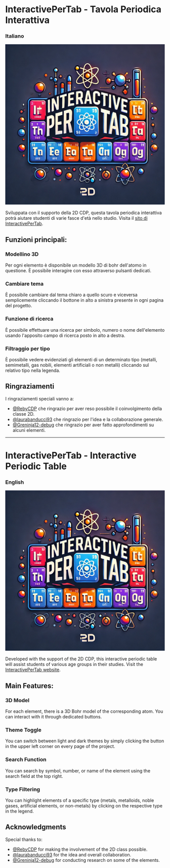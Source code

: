 # InteractivePerTab - Tavola Periodica Interattiva
### Italiano

![logo_InteractivePerTab](src/assets/favicon.ico)

Sviluppata con il supporto della 2D CDP, questa tavola periodica interattiva potrà aiutare studenti di varie fasce d'età nello studio.
Visita il [sito di InteractivePerTab](https://interactivepertab2.webnode.page).

## Funzioni principali:

### Modellino 3D

Per ogni elemento è disponibile un modello 3D di bohr dell'atomo in questione. È possibile interagire con esso attraverso pulsanti dedicati.

### Cambiare tema

È possibile cambiare dal tema chiaro a quello scuro e viceversa semplicemente cliccando il bottone in alto a sinistra presente in ogni pagina del progetto.

### Funzione di ricerca

È possibile effettuare una ricerca per simbolo, numero o nome dell'elemento usando l'apposito campo di ricerca posto in alto a destra.

### Filtraggio per tipo

È possibile vedere evidenziati gli elementi di un determinato tipo (metalli, semimetalli, gas nobili, elementi artificiali o non metalli) cliccando sul relativo tipo nella legenda.

## Ringraziamenti

I ringraziamenti speciali vanno a:

- [@RebyCDP](https://github.com/RebyCDP) che ringrazio per aver reso possibile il coinvolgimento della classe 2D.
- [@laurabanducci93](https://github.com/laurabanducci93) che ringrazio per l'idea e la collaborazione generale.
- [@Greninja12-debug](https://github.com/Greninja12-debug) che ringrazio per aver fatto approfondimenti su alcuni elementi.

---

# InteractivePerTab - Interactive Periodic Table
### English

![logo_InteractivePerTab](src/assets/favicon.ico)

Developed with the support of the 2D CDP, this interactive periodic table will assist students of various age groups in their studies.
Visit the [InteractivePerTab website](https://interactivepertab2.webnode.page).

## Main Features:

### 3D Model

For each element, there is a 3D Bohr model of the corresponding atom. You can interact with it through dedicated buttons.

### Theme Toggle

You can switch between light and dark themes by simply clicking the button in the upper left corner on every page of the project.

### Search Function

You can search by symbol, number, or name of the element using the search field at the top right.

### Type Filtering

You can highlight elements of a specific type (metals, metalloids, noble gases, artificial elements, or non-metals) by clicking on the respective type in the legend.

## Acknowledgments

Special thanks to:

- [@RebyCDP](https://github.com/RebyCDP) for making the involvement of the 2D class possible.
- [@laurabanducci93](https://github.com/laurabanducci93) for the idea and overall collaboration.
- [@Greninja12-debug](https://github.com/Greninja12-debug) for conducting research on some of the elements.
